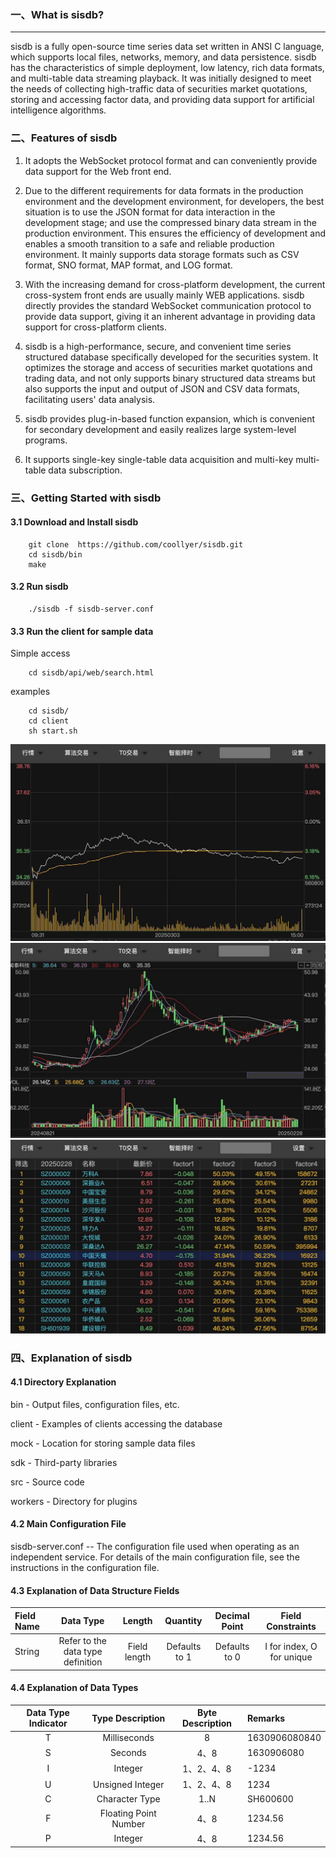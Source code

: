 ### 一、What is sisdb?

---

sisdb is a fully open-source time series data set written in ANSI C language, which supports local files, networks, memory, and data persistence.
sisdb has the characteristics of simple deployment, low latency, rich data formats, and multi-table data streaming playback.
It was initially designed to meet the needs of collecting high-traffic data of securities market quotations, storing and accessing factor data, and providing data support for artificial intelligence algorithms.

### 二、Features of sisdb

1. It adopts the WebSocket protocol format and can conveniently provide data support for the Web front end.
2. Due to the different requirements for data formats in the production environment and the development environment, for developers, the best situation is to use the JSON format for data interaction in the development stage; and use the compressed binary data stream in the production environment. This ensures the efficiency of development and enables a smooth transition to a safe and reliable production environment. It mainly supports data storage formats such as CSV format, SNO format, MAP format, and LOG format.

3. With the increasing demand for cross-platform development, the current cross-system front ends are usually mainly WEB applications. sisdb directly provides the standard WebSocket communication protocol to provide data support, giving it an inherent advantage in providing data support for cross-platform clients.
4. sisdb is a high-performance, secure, and convenient time series structured database specifically developed for the securities system. It optimizes the storage and access of securities market quotations and trading data, and not only supports binary structured data streams but also supports the input and output of JSON and CSV data formats, facilitating users' data analysis.
5. sisdb provides plug-in-based function expansion, which is convenient for secondary development and easily realizes large system-level programs.
6. It supports single-key single-table data acquisition and multi-key multi-table data subscription.


### 三、Getting Started with sisdb

#### 3.1 Download and Install sisdb

```shell
    git clone  https://github.com/coollyer/sisdb.git
    cd sisdb/bin
    make
```

#### 3.2 Run sisdb

```shell
    ./sisdb -f sisdb-server.conf 
```

#### 3.3 Run the client for sample data

Simple access
```shell
    cd sisdb/api/web/search.html
```

examples
```shell
    cd sisdb/
    cd client
    sh start.sh
```

![minute chart](client/web/res/minute.mini.jpg)
![kbar chart](client/web/res/kbar.mini.jpg)
![market chart](client/web/res/market.mini.jpg)

### 四、Explanation of sisdb

#### 4.1 Directory Explanation

   bin - Output files, configuration files, etc.

   client - Examples of clients accessing the database

   mock - Location for storing sample data files
 
   sdk - Third-party libraries

   src - Source code

   workers - Directory for plugins

#### 4.2 Main Configuration File

sisdb-server.conf -- The configuration file used when operating as an independent service.
For details of the main configuration file, see the instructions in the configuration file.

#### 4.3 Explanation of Data Structure Fields

   | Field Name | Data Type | Length | Quantity | Decimal Point | Field Constraints | 
   | :---    | :----: | :----: | :----: | :----: | :----: |
   | String  | Refer to the data type definition | Field length | Defaults to 1 | Defaults to 0 | I for index, O for unique | 

#### 4.4 Explanation of Data Types
| Data Type Indicator | Type Description | Byte Description | Remarks |
| :---:     | :----: | :----: | :---- |
|  T   |Milliseconds      | 8       | 1630906080840  |
|  S   |Seconds        |4、8     | 1630906080|
|  I   |Integer      |1、2、4、8| -1234|
|  U   |Unsigned Integer |1、2、4、8| 1234|
|  C   |Character Type     |1..N     | SH600600 |
|  F   |Floating Point Number	     |4、8     | 1234.56|
|  P   |Integer      |4、8     | 1234.56|
   
